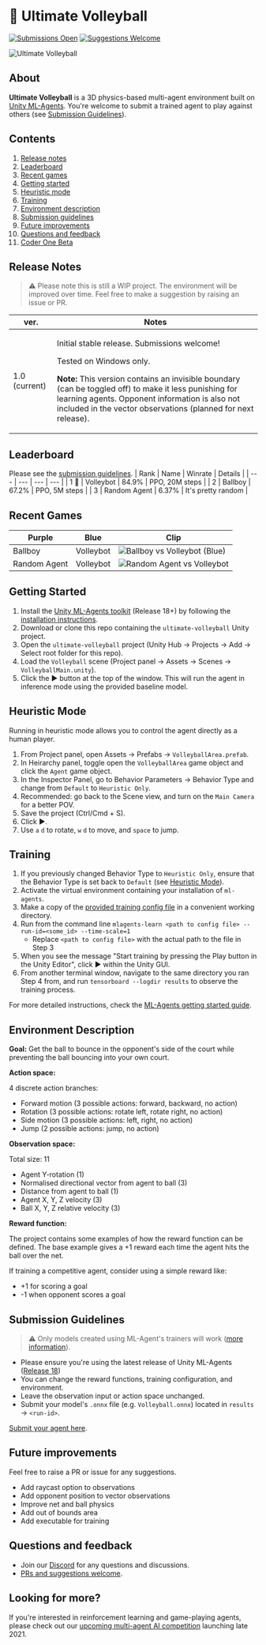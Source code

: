 # 🏐 Ultimate Volleyball
[![Submissions Open](https://img.shields.io/badge/submissions-open-green)](https://github.com/CoderOneHQ/ultimate-volleyball/issues/new?assignees=joooyzee&labels=submission&template=agent-submission.md&title=%5BSUBMISSION%5D)
[![Suggestions Welcome](https://img.shields.io/badge/suggestions-welcome-success)](https://github.com/CoderOneHQ/ultimate-volleyball/issues)

![Ultimate Volleyball](https://uploads-ssl.webflow.com/5ed1e873ef82ae197179be22/6115ddedda18aab700dfb75c_ultimate-volleyball-trained.gif)

## About
**Ultimate Volleyball** is a 3D physics-based multi-agent environment built on [Unity ML-Agents](https://unity.com/products/machine-learning-agents). You're welcome to submit a trained agent to play against others (see [Submission Guidelines](#submission-guidelines)).

## Contents
1. [Release notes](#release-notes)
1. [Leaderboard](#leaderboard)
1. [Recent games](#recent-games)
1. [Getting started](#getting-started)
1. [Heuristic mode](#heuristic-mode)
1. [Training](#training)
1. [Environment description](#environment-description)
1. [Submission guidelines](#submission-guidelines)
1. [Future improvements](#future-improvements)
1. [Questions and feedback](#questions-and-feedback)
1. [Coder One Beta](#looking-for-more)

## Release Notes
> ⚠️ Please note this is still a WIP project. The environment will be improved over time. Feel free to make a suggestion by raising an issue or PR.

| ver. | Notes |
| --- | --- |
| 1.0 (current) | <p>Initial stable release. Submissions welcome!</p> <p>Tested on Windows only.</p> <p>**Note:** This version contains an invisible boundary (can be toggled off) to make it less punishing for learning agents. Opponent information is also not included in the vector observations (planned for next release). </p> |

## Leaderboard
Please see the [submission guidelines](#submission-guidelines).
| Rank | Name | Winrate | Details |
| --- | --- | --- | --- |
| 1 🥇 | Volleybot | 84.9% | PPO, 20M steps |
| 2 | Ballboy | 67.2% | PPO, 5M steps |
| 3 | Random Agent | 6.37% | It's pretty random | 

## Recent Games
| Purple | Blue | Clip |
| --- | --- | --- |
| Ballboy | Volleybot | ![Ballboy vs Volleybot (Blue)](https://uploads-ssl.webflow.com/5ed1e873ef82ae197179be22/611606ab086c3e61eb8b9b3a_vb_26_5M_v_26_20M.gif) |
| Random Agent | Volleybot | ![Random Agent vs Volleybot](https://uploads-ssl.webflow.com/5ed1e873ef82ae197179be22/6116072f73d123ce5b020195_vb_20_26M_v_26_20M.gif) |


## Getting Started
1. Install the [Unity ML-Agents toolkit](https:github.com/Unity-Technologies/ml-agents) (Release 18+) by following the [installation instructions](https://github.com/Unity-Technologies/ml-agents/blob/release_18_docs/docs/Installation.md).
2. Download or clone this repo containing the `ultimate-volleyball` Unity project.
3. Open the `ultimate-volleyball` project (Unity Hub → Projects → Add → Select root folder for this repo).
4. Load the `Volleyball` scene (Project panel → Assets → Scenes → `VolleyballMain.unity`).
5. Click the ▶ button at the top of the window. This will run the agent in inference mode using the provided baseline model.

## Heuristic Mode
Running in heuristic mode allows you to control the agent directly as a human player.

1. From Project panel, open Assets → Prefabs → `VolleyballArea.prefab`.
1. In Heirarchy panel, toggle open the `VolleyballArea` game object and click the `Agent` game object.
1. In the Inspector Panel, go to Behavior Parameters → Behavior Type and change from `Default` to `Heuristic Only`. 
1. Recommended: go back to the Scene view, and turn on the `Main Camera` for a better POV.
1. Save the project (Ctrl/Cmd + S).
1. Click ▶. 
1. Use `a` `d` to rotate, `w` `d` to move, and `space` to jump.

## Training

1. If you previously changed Behavior Type to `Heuristic Only`, ensure that the Behavior Type is set back to `Default` (see [Heuristic Mode](#heuristic-mode)).
2. Activate the virtual environment containing your installation of `ml-agents`.
3. Make a copy of the [provided training config file](config/Volleyball.yaml) in a convenient working directory.
4. Run from the command line `mlagents-learn <path to config file> --run-id=<some_id> --time-scale=1`
    - Replace `<path to config file>` with the actual path to the file in Step 3
5. When you see the message "Start training by pressing the Play button in the Unity Editor", click ▶ within the Unity GUI.
6. From another terminal window, navigate to the same directory you ran Step 4 from, and run `tensorboard --logdir results` to observe the training process. 

For more detailed instructions, check the [ML-Agents getting started guide](https://github.com/Unity-Technologies/ml-agents/blob/release_18_docs/docs/Getting-Started.md).

## Environment Description
**Goal:** Get the ball to bounce in the opponent's side of the court while preventing the ball bouncing into your own court.

**Action space:**

4 discrete action branches:
- Forward motion (3 possible actions: forward, backward, no action)
- Rotation (3 possible actions: rotate left, rotate right, no action)
- Side motion (3 possible actions: left, right, no action)
- Jump (2 possible actions: jump, no action)

**Observation space:**

Total size: 11
- Agent Y-rotation (1)
- Normalised directional vector from agent to ball (3)
- Distance from agent to ball (1)
- Agent X, Y, Z velocity (3)
- Ball X, Y, Z relative velocity (3)

**Reward function:**

The project contains some examples of how the reward function can be defined.
The base example gives a +1 reward each time the agent hits the ball over the net.

If training a competitive agent, consider using a simple reward like:
- +1 for scoring a goal
- -1 when opponent scores a goal

## Submission Guidelines

> ⚠️ Only models created using ML-Agent's trainers will work ([more information](https://github.com/Unity-Technologies/ml-agents/blob/main/docs/Unity-Inference-Engine.md)).

- Please ensure you're using the latest release of Unity ML-Agents ([Release 18](https://github.com/Unity-Technologies/ml-agents#releases--documentation))
- You can change the reward functions, training configuration, and environment.
- Leave the observation input or action space unchanged.
- Submit your model's `.onnx` file (e.g. `Volleyball.onnx`) located in `results` → `<run-id>`.

[Submit your agent here](https://github.com/CoderOneHQ/ultimate-volleyball/issues/new?assignees=joooyzee&labels=submission&template=agent-submission.md&title=%5BSUBMISSION%5D).

## Future improvements
Feel free to raise a PR or issue for any suggestions.

- Add raycast option to observations
- Add opponent position to vector observations
- Improve net and ball physics
- Add out of bounds area
- Add executable for training

## Questions and feedback
- Join our [Discord](https://discord.gg/NkfgvRN) for any questions and discussions.
- [PRs and suggestions welcome](https://github.com/CoderOneHQ/ultimate-volleyball/issues).

## Looking for more?
If you're interested in reinforcement learning and game-playing agents, please check out our [upcoming multi-agent AI competition](https://www.gocoder.one) launching late 2021.